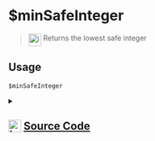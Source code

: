 # $minSafeInteger
> <img align="top" src="https://upload.wikimedia.org/wikipedia/commons/thumb/e/e4/Infobox_info_icon.svg/160px-Infobox_info_icon.svg.png?20150409153300" alt="image" width="25" height="auto"> Returns the lowest safe integer
## Usage
```
$minSafeInteger
```
<details>
<summary>
    
## <img align="top" src="https://cdn4.iconfinder.com/data/icons/iconsimple-logotypes/512/github-512.png" alt="image" width="25" height="auto">  [Source Code](https://github.com/tryforge/ForgeScript-V2/blob/main/src/native/minSafeInteger.ts)
    
</summary>
    
```ts
import { ArgType, NativeFunction, Return } from "../structures"

export default new NativeFunction({
    name: "$minSafeInteger",
    version: "1.0.6",
    description: "Returns the lowest safe integer",
    unwrap: false,
    execute(ctx) {
        return Return.success(Number.MIN_SAFE_INTEGER)
    },
})

```
    
</details>